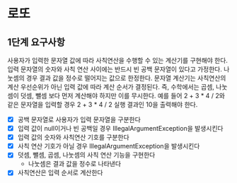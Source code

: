 # 로또

## 1단계 요구사항
사용자가 입력한 문자열 값에 따라 사칙연산을 수행할 수 있는 계산기를 구현해야 한다.
입력 문자열의 숫자와 사칙 연산 사이에는 반드시 빈 공백 문자열이 있다고 가정한다.
나눗셈의 경우 결과 값을 정수로 떨어지는 값으로 한정한다.
문자열 계산기는 사칙연산의 계산 우선순위가 아닌 입력 값에 따라 계산 순서가 결정된다.
즉, 수학에서는 곱셈, 나눗셈이 덧셈, 뺄셈 보다 먼저 계산해야 하지만 이를 무시한다.
예를 들어 2 + 3 * 4 / 2와 같은 문자열을 입력할 경우 2 + 3 * 4 / 2 실행 결과인 10을 출력해야 한다.

* [X] 공백 문자열로 사용자가 입력 문자열을 구분한다
* [X] 입력 값이 null이거나 빈 공백일 경우 IllegalArgumentException을 발생시킨다
* [X] 입력 값의 숫자와 사칙연산 기호를 구분한다
* [X] 사칙 연산 기호가 아닐 경우 IllegalArgumentException을 발생시킨다
* [X] 덧셈, 뺄셈, 곱셈, 나눗셈의 사칙 연산 기능을 구현한다
  * 나눗셈은 결과 값을 정수로 나타낸다
* [X] 사칙연산은 입력 순서로 계산한다